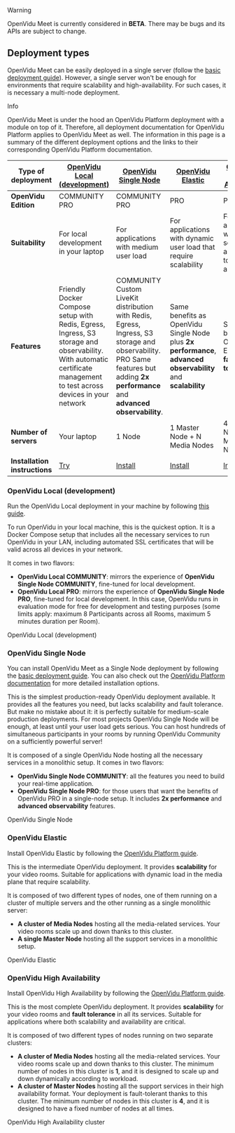 Warning

OpenVidu Meet is currently considered in **BETA**. There may be bugs and its APIs are subject to change.

## Deployment types

OpenVidu Meet can be easily deployed in a single server (follow the [basic deployment guide](../basic/)). However, a single server won't be enough for environments that require scalability and high-availability. For such cases, it is necessary a multi-node deployment.

Info

OpenVidu Meet is under the hood an OpenVidu Platform deployment with a module on top of it. Therefore, all deployment documentation for OpenVidu Platform applies to OpenVidu Meet as well. The information in this page is a summary of the different deployment options and the links to their corresponding OpenVidu Platform documentation.

| Type of deployment            | [**OpenVidu Local (development)**](#openvidu-local-development)                                                                                                       | [**OpenVidu Single Node**](#openvidu-single-node)                                                                                                                                | [**OpenVidu Elastic**](#openvidu-elastic)                                                                     | [**OpenVidu High Availability**](#openvidu-high-availability)            |
| ----------------------------- | --------------------------------------------------------------------------------------------------------------------------------------------------------------------- | -------------------------------------------------------------------------------------------------------------------------------------------------------------------------------- | ------------------------------------------------------------------------------------------------------------- | ------------------------------------------------------------------------ |
| **OpenVidu Edition**          | COMMUNITY PRO                                                                                                                                                         | COMMUNITY PRO                                                                                                                                                                    | PRO                                                                                                           | PRO                                                                      |
| **Suitability**               | For local development in your laptop                                                                                                                                  | For applications with medium user load                                                                                                                                           | For applications with dynamic user load that require scalability                                              | For applications where both scalability and fault tolerance are critical |
| **Features**                  | Friendly Docker Compose setup with Redis, Egress, Ingress, S3 storage and observability. With automatic certificate management to test across devices in your network | COMMUNITY Custom LiveKit distribution with Redis, Egress, Ingress, S3 storage and observability. PRO Same features but adding **2x performance** and **advanced observability**. | Same benefits as OpenVidu Single Node plus **2x performance**, **advanced observability** and **scalability** | Same benefits as OpenVidu Elastic plus **fault tolerance**               |
| **Number of servers**         | Your laptop                                                                                                                                                           | 1 Node                                                                                                                                                                           | 1 Master Node + N Media Nodes                                                                                 | 4 Master Nodes + N Media Nodes                                           |
| **Installation instructions** | [Try](../local/)                                                                                                                                                      | [Install](../basic/)                                                                                                                                                             | [Install](../../../docs/self-hosting/elastic/)                                                                | [Install](../../../docs/self-hosting/ha/)                                |

### OpenVidu Local (development)

Run the OpenVidu Local deployment in your machine by following [this guide](../local/).

To run OpenVidu in your local machine, this is the quickest option. It is a Docker Compose setup that includes all the necessary services to run OpenVidu in your LAN, including automated SSL certificates that will be valid across all devices in your network.

It comes in two flavors:

- **OpenVidu Local COMMUNITY**: mirrors the experience of **OpenVidu Single Node COMMUNITY**, fine-tuned for local development.
- **OpenVidu Local PRO**: mirrors the experience of **OpenVidu Single Node PRO**, fine-tuned for local development. In this case, OpenVidu runs in evaluation mode for free for development and testing purposes (some limits apply: maximum 8 Participants across all Rooms, maximum 5 minutes duration per Room).

OpenVidu Local (development)

### OpenVidu Single Node

You can install OpenVidu Meet as a Single Node deployment by following the [basic deployment guide](../basic/). You can also check out the [OpenVidu Platform documentation](../../../docs/self-hosting/single-node/) for more detailed installation options.

This is the simplest production-ready OpenVidu deployment available. It provides all the features you need, but lacks scalability and fault tolerance. But make no mistake about it: it is perfectly suitable for medium-scale production deployments. For most projects OpenVidu Single Node will be enough, at least until your user load gets serious. You can host hundreds of simultaneous participants in your rooms by running OpenVidu Community on a sufficiently powerful server!

It is composed of a single OpenVidu Node hosting all the necessary services in a monolithic setup. It comes in two flavors:

- **OpenVidu Single Node COMMUNITY**: all the features you need to build your real-time application.
- **OpenVidu Single Node PRO**: for those users that want the benefits of OpenVidu PRO in a single-node setup. It includes **2x performance** and **advanced observability** features.

OpenVidu Single Node

### OpenVidu Elastic

Install OpenVidu Elastic by following the [OpenVidu Platform guide](../../../docs/self-hosting/elastic/).

This is the intermediate OpenVidu deployment. It provides **scalability** for your video rooms. Suitable for applications with dynamic load in the media plane that require scalability.

It is composed of two different types of nodes, one of them running on a cluster of multiple servers and the other running as a single monolithic server:

- **A cluster of Media Nodes** hosting all the media-related services. Your video rooms scale up and down thanks to this cluster.
- **A single Master Node** hosting all the support services in a monolithic setup.

OpenVidu Elastic

### OpenVidu High Availability

Install OpenVidu High Availability by following the [OpenVidu Platform guide](../../../docs/self-hosting/ha/).

This is the most complete OpenVidu deployment. It provides **scalability** for your video rooms and **fault tolerance** in all its services. Suitable for applications where both scalability and availability are critical.

It is composed of two different types of nodes running on two separate clusters:

- **A cluster of Media Nodes** hosting all the media-related services. Your video rooms scale up and down thanks to this cluster. The minimum number of nodes in this cluster is **1**, and it is designed to scale up and down dynamically according to workload.
- **A cluster of Master Nodes** hosting all the support services in their high availability format. Your deployment is fault-tolerant thanks to this cluster. The minimum number of nodes in this cluster is **4**, and it is designed to have a fixed number of nodes at all times.

OpenVidu High Availability cluster
